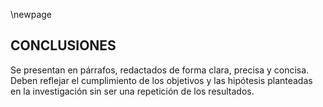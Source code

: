 \newpage

## CONCLUSIONES

Se presentan en párrafos, redactados de forma clara, precisa y concisa. Deben reflejar el
cumplimiento de los objetivos y las hipótesis planteadas en la investigación sin ser una 
repetición de los resultados.
